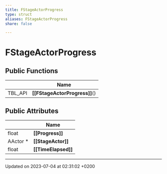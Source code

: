 ```yaml
---
title: FStageActorProgress
type: struct
aliases: FStageActorProgress
share: false

---
```


# FStageActorProgress





## Public Functions

|                | Name           |
| -------------- | -------------- |
| TBL_API | **[[FStageActorProgress]]**() |

## Public Attributes

|                | Name           |
| -------------- | -------------- |
| float | **[[Progress]]**  |
| AActor * | **[[StageActor]]**  |
| float | **[[TimeElapsed]]**  |

-------------------------------

Updated on 2023-07-04 at 02:31:02 +0200